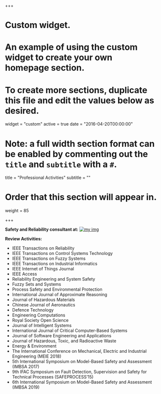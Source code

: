 +++
# Custom widget.
# An example of using the custom widget to create your own homepage section.
# To create more sections, duplicate this file and edit the values below as desired.
widget = "custom"
active = true
date = "2016-04-20T00:00:00"

# Note: a full width section format can be enabled by commenting out the `title` and `subtitle` with a `#`.
title = "Professional Activities"
subtitle = ""

# Order that this section will appear in.
weight = 85

+++

**Safety and Reliability consultant at:**
[![my img](/img/relmar1.png)](https://www.relmar.co.uk/)

**Review Activities:**  

- IEEE Transactions on Reliability
- IEEE Transactions on Control Systems Technology
- IEEE Transactions on Fuzzy Systems
- IEEE Transactions on Industrial Informatics
- IEEE Internet of Things Journal
- IEEE Access
- Reliability Engineering and System Safety
- Fuzzy Sets and Systems
- Process Safety and Environmental Protection
- International Journal of Approximate Reasoning
- Journal of Hazardous Materials
- Chinese Journal of Aeronautics
- Defence Technology
- Engineering Computations
- Royal Society Open Science
- Journal of Intelligent Systems
- International Journal of Critical Computer-Based Systems
- Journal of Software Engineering and Applications
- Journal of Hazardous, Toxic, and Radioactive Waste
- Energy & Environment
- The International Conference on Mechanical, Electric and Industrial Engineering (MEIE 2018)
- 5th International Symposium on Model-Based Safety and Assessment (IMBSA 2017)
- 9th IFAC Symposium on Fault Detection, Supervision and Safety for Technical Processes (SAFEPROCESS’15)
- 6th International Symposium on Model-Based Safety and Assessment (IMBSA 2019)
